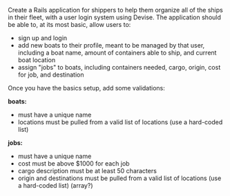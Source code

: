 Create a Rails application for shippers to help them organize all of the ships in their fleet, with a user login system using Devise. The application should be able to, at its most basic, allow users to:

* sign up and login
* add new boats to their profile, meant to be managed by that user, including a boat name, amount of containers able to ship, and current boat location
* assign "jobs" to boats, including containers needed, cargo, origin, cost for job, and destination


Once you have the basics setup, add some validations:

**boats:**

* must have a unique name
* locations must be pulled from a valid list of locations (use a hard-coded list)

**jobs:**

* must have a unique name
* cost must be above $1000 for each job
* cargo description must be at least 50 characters
* origin and destinations must be pulled from a valid list of locations (use a hard-coded list) (array?)